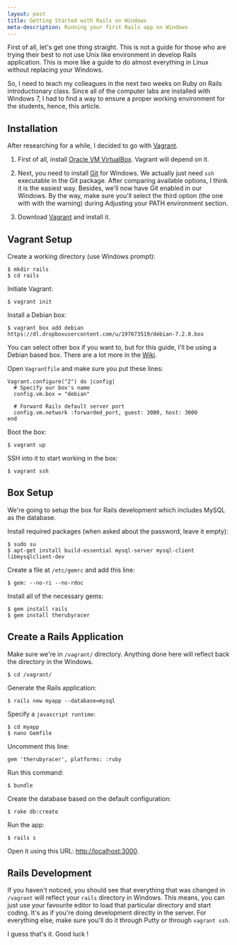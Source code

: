 ```yaml
---
layout: post
title: Getting Started with Rails on Windows
meta-description: Running your first Rails app on Windows
---
```


First of all, let's get one thing straight. This is not a guide for those who are trying their best to not use Unix like environment in develop Rails application. This is more like a guide to do almost everything in Linux without replacing your Windows.

So, I need to teach my colleagues in the next two weeks on Ruby on Rails introductionary class. Since all of the computer labs are installed with Windows 7, I had to find a way to ensure a proper working environment for the students, hence, this article.

## Installation

After researching for a while, I decided to go with [Vagrant](http://vagrantup.com).

1. First of all, install [Oracle VM VirtualBox](http://virtualbox.org). Vagrant will depend on it.

2. Next, you need to install [Git](http://git-scm.com) for Windows. We actually just need `ssh` executable in the Git package. After comparing available options, I think it is the easiest way. Besides, we'll now have Git enabled in our Windows. By the way, make sure you'll select the third option (the one with with the warning) during Adjusting your PATH environment section.

3. Download [Vagrant](http://downloads.vagrantup.com) and install it.

## Vagrant Setup

Create a working directory (use Windows prompt):

    $ mkdir rails
    $ cd rails

Initiate Vagrant:

    $ vagrant init

Install a Debian box:

    $ vagrant box add debian https://dl.dropboxusercontent.com/u/197673519/debian-7.2.0.box

You can select other box if you want to, but for this guide, I'll be using a Debian based box. There are a lot more in the [Wiki](https://github.com/mitchellh/vagrant/wiki/Available-Vagrant-Boxes).

Open `Vagrantfile` and make sure you put these lines:

    Vagrant.configure("2") do |config|
      # Specify our box's name
      config.vm.box = "debian"

      # Forward Rails default server port
      config.vm.network :forwarded_port, guest: 3000, host: 3000
    end

Boot the box:

    $ vagrant up

SSH into it to start working in the box:

    $ vagrant ssh

## Box Setup

We're going to setup the box for Rails development which includes MySQL as the database.

Install required packages (when asked about the password, leave it empty):

    $ sudo su
    $ apt-get install build-essential mysql-server mysql-client libmysqlclient-dev

Create a file at `/etc/gemrc` and add this line:

    $ gem: --no-ri --no-rdoc

Install all of the necessary gems:

    $ gem install rails
    $ gem install therubyracer

## Create a Rails Application

Make sure we're in `/vagrant/` directory. Anything done here will reflect back the directory in the Windows.

    $ cd /vagrant/

Generate the Rails application:

    $ rails new myapp --database=mysql

Specify a `javascript runtime`:

    $ cd myapp
    $ nano Gemfile

Uncomment this line:

    gem 'therubyracer', platforms: :ruby

Run this command:

    $ bundle

Create the database based on the default configuration:

    $ rake db:create

Run the app:

    $ rails s

Open it using this URL: [http://localhost:3000](http://localhost:3000).

## Rails Development

If you haven't noticed, you should see that everything that was changed in `/vagrant` will reflect your `rails` directory in Windows. This means, you can just use your favourite editor to load that particular directory and start coding. It's as if you're doing development directly in the server. For everything else, make sure you'll do it through Putty or through `vagrant ssh`.

I guess that's it. Good luck !
